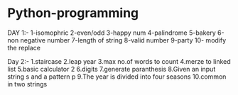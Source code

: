 # Python-programming
DAY 1:- 
1-isomophric 
2-even/odd 
3-happy num 
4-palindrome 
5-bakery 
6-non negative number 
7-length of string 
8-valid number 
9-party 
10- modify the replace

Day 2:- 1.staircase 2.leap year 3.max no.of words to count 4.merze to linked list 5.basic calculator 2 6.digits 7.generate paranthesis 8.Given an input string s and a pattern p 9.The year is divided into four seasons 10.common in two strings
